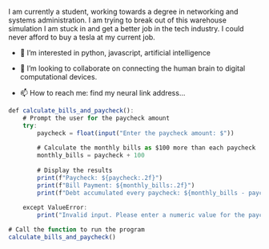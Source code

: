 I am currently a student, working towards a degree in networking and systems administration.
I am trying to break out of this warehouse simulation I am stuck in and get a better job in the tech industry. I could never afford to buy a tesla at my current job.


- 👀 I’m interested in python, javascript, artificial intelligence

- 💞️ I’m looking to collaborate on connecting the human brain to digital computational devices.

- 📫 How to reach me: find my neural link address...
  
```javascript
def calculate_bills_and_paycheck():
    # Prompt the user for the paycheck amount
    try:
        paycheck = float(input("Enter the paycheck amount: $"))
        
        # Calculate the monthly bills as $100 more than each paycheck
        monthly_bills = paycheck + 100
        
        # Display the results
        print(f"Paycheck: ${paycheck:.2f}")
        print(f"Bill Payment: ${monthly_bills:.2f}")
        print(f"Debt accumulated every paycheck: ${monthly_bills - paycheck:.2f}")
        
    except ValueError:
        print("Invalid input. Please enter a numeric value for the paycheck amount.")

# Call the function to run the program
calculate_bills_and_paycheck()
```
